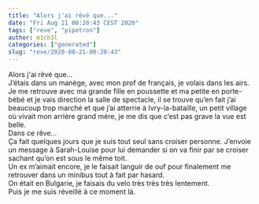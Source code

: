 ```yaml
---
title: "Alors j'ai rêvé que..."
date: "Fri Aug 21 00:20:43 CEST 2020"
tags: ["reve", "pipotron"]
author: m1ch3l
categories: ["generated"]
slug: "reve/2020-08-21-00:20:43"
---
```


Alors j'ai rêvé que...<br>
J’étais dans un manège, avec mon prof de français, je volais dans les airs.<br>
Je me retrouve avec ma grande fille en poussette et ma petite en porte-bébé et je vais direction la salle de spectacle, il se trouve qu’en fait j’ai beaucoup trop marché et que j’ai atterrie à Ivry-la-bataille, un petit village où vivait mon arrière grand mère, je me dis que c’est pas grave la vue est belle.<br>
Dans ce rêve...<br>
Ça fait quelques jours que je suis tout seul sans croiser personne. J’envoie un message à Sarah-Louise pour lui demander si on va finir par se croiser sachant qu’on est sous le même toit.<br>
Un ex m’aimait encore, je le faisait languir de ouf pour finalement me retrouver dans un minibus tout à fait par hasard.<br>
On était en Bulgarie, je faisais du velo très très très lentement.<br>
Puis je me suis réveillé à ce moment là.<br>
